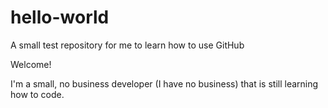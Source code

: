 # hello-world
A small test repository for me to learn how to use GitHub

Welcome!

I'm a small, no business developer (I have no business) that is still learning how to code.
